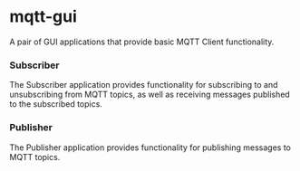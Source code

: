# mqtt-gui
A pair of GUI applications that provide basic MQTT Client functionality.

### Subscriber
The Subscriber application provides functionality for subscribing to and unsubscribing from MQTT topics, as well as receiving messages published to the subscribed topics.

### Publisher
The Publisher application provides functionality for publishing messages to MQTT topics.
